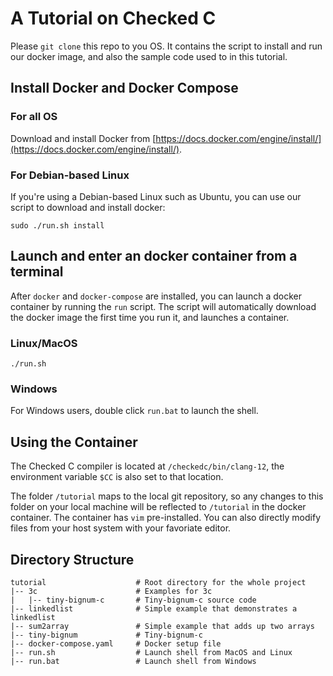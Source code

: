 # A Tutorial on Checked C

Please `git clone` this repo to you OS. It contains the script to install and
run our docker image, and also the sample code used to in this tutorial.

##  Install Docker and Docker Compose

### For all OS
Download and install Docker from [https://docs.docker.com/engine/install/](https://docs.docker.com/engine/install/).

### For Debian-based Linux
If you're using a Debian-based Linux such as Ubuntu, you can use our script
to download and install docker:

```shell
sudo ./run.sh install
```

## Launch and enter an docker container from a terminal
After `docker` and `docker-compose` are installed, you can launch a docker
container by running the `run` script. The script will automatically download
the docker image the first time you run it, and launches a container.

### Linux/MacOS
```shell
./run.sh
```

### Windows
For Windows users, double click `run.bat` to launch the shell.


## Using the Container

The Checked C compiler is located at `/checkedc/bin/clang-12`, the environment variable `$CC` is also set to that location.

The folder `/tutorial` maps to the local git repository, so any changes to this folder on your local machine will be reflected to `/tutorial` in the docker container.
The container has `vim` pre-installed. You can also directly modify files from your host system with your favoriate editor.

## Directory Structure

```shell
tutorial                    # Root directory for the whole project
|-- 3c                      # Examples for 3c
|   |-- tiny-bignum-c       # Tiny-bignum-c source code
|-- linkedlist              # Simple example that demonstrates a linkedlist
|-- sum2array               # Simple example that adds up two arrays
|-- tiny-bignum             # Tiny-bignum-c 
|-- docker-compose.yaml     # Docker setup file
|-- run.sh                  # Launch shell from MacOS and Linux
|-- run.bat                 # Launch shell from Windows
```
